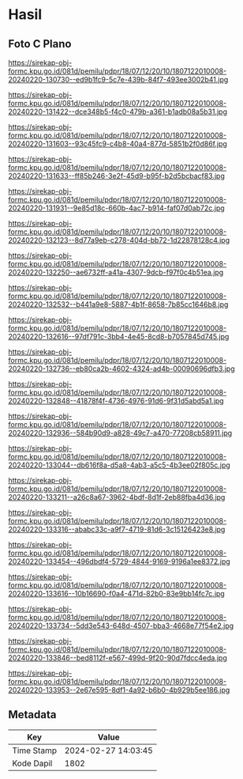 # Hasil

## Foto C Plano

https://sirekap-obj-formc.kpu.go.id/081d/pemilu/pdpr/18/07/12/20/10/1807122010008-20240220-130730--ed9b1fc9-5c7e-439b-84f7-493ee3002b41.jpg

https://sirekap-obj-formc.kpu.go.id/081d/pemilu/pdpr/18/07/12/20/10/1807122010008-20240220-131422--dce348b5-f4c0-479b-a361-b1adb08a5b31.jpg

https://sirekap-obj-formc.kpu.go.id/081d/pemilu/pdpr/18/07/12/20/10/1807122010008-20240220-131603--93c45fc9-c4b8-40a4-877d-5851b2f0d86f.jpg

https://sirekap-obj-formc.kpu.go.id/081d/pemilu/pdpr/18/07/12/20/10/1807122010008-20240220-131633--ff85b246-3e2f-45d9-b95f-b2d5bcbacf83.jpg

https://sirekap-obj-formc.kpu.go.id/081d/pemilu/pdpr/18/07/12/20/10/1807122010008-20240220-131931--9e85d18c-660b-4ac7-b914-faf07d0ab72c.jpg

https://sirekap-obj-formc.kpu.go.id/081d/pemilu/pdpr/18/07/12/20/10/1807122010008-20240220-132123--8d77a9eb-c278-404d-bb72-1d22878128c4.jpg

https://sirekap-obj-formc.kpu.go.id/081d/pemilu/pdpr/18/07/12/20/10/1807122010008-20240220-132250--ae6732ff-a41a-4307-9dcb-f97f0c4b51ea.jpg

https://sirekap-obj-formc.kpu.go.id/081d/pemilu/pdpr/18/07/12/20/10/1807122010008-20240220-132532--b441a9e8-5887-4b1f-8658-7b85cc1646b8.jpg

https://sirekap-obj-formc.kpu.go.id/081d/pemilu/pdpr/18/07/12/20/10/1807122010008-20240220-132616--97df791c-3bb4-4e45-8cd8-b7057845d745.jpg

https://sirekap-obj-formc.kpu.go.id/081d/pemilu/pdpr/18/07/12/20/10/1807122010008-20240220-132736--eb80ca2b-4602-4324-ad4b-00090696dfb3.jpg

https://sirekap-obj-formc.kpu.go.id/081d/pemilu/pdpr/18/07/12/20/10/1807122010008-20240220-132848--41878f4f-4736-4976-91d6-9f31d5abd5a1.jpg

https://sirekap-obj-formc.kpu.go.id/081d/pemilu/pdpr/18/07/12/20/10/1807122010008-20240220-132936--584b90d9-a828-49c7-a470-77208cb58911.jpg

https://sirekap-obj-formc.kpu.go.id/081d/pemilu/pdpr/18/07/12/20/10/1807122010008-20240220-133044--db616f8a-d5a8-4ab3-a5c5-4b3ee02f805c.jpg

https://sirekap-obj-formc.kpu.go.id/081d/pemilu/pdpr/18/07/12/20/10/1807122010008-20240220-133211--a26c8a67-3962-4bdf-8d1f-2eb88fba4d36.jpg

https://sirekap-obj-formc.kpu.go.id/081d/pemilu/pdpr/18/07/12/20/10/1807122010008-20240220-133316--ababc33c-a9f7-4719-81d6-3c15126423e8.jpg

https://sirekap-obj-formc.kpu.go.id/081d/pemilu/pdpr/18/07/12/20/10/1807122010008-20240220-133454--496dbdf4-5729-4844-9169-9196a1ee8372.jpg

https://sirekap-obj-formc.kpu.go.id/081d/pemilu/pdpr/18/07/12/20/10/1807122010008-20240220-133616--10b16690-f0a4-471d-82b0-83e9bb14fc7c.jpg

https://sirekap-obj-formc.kpu.go.id/081d/pemilu/pdpr/18/07/12/20/10/1807122010008-20240220-133734--5dd3e543-648d-4507-bba3-4668e77f54e2.jpg

https://sirekap-obj-formc.kpu.go.id/081d/pemilu/pdpr/18/07/12/20/10/1807122010008-20240220-133846--bed8112f-e567-499d-9f20-90d7fdcc4eda.jpg

https://sirekap-obj-formc.kpu.go.id/081d/pemilu/pdpr/18/07/12/20/10/1807122010008-20240220-133953--2e67e595-8df1-4a92-b6b0-4b929b5ee186.jpg


## Metadata

| Key        | Value               |
| ---------- | ------------------- |
| Time Stamp | 2024-02-27 14:03:45 |
| Kode Dapil | 1802                |




